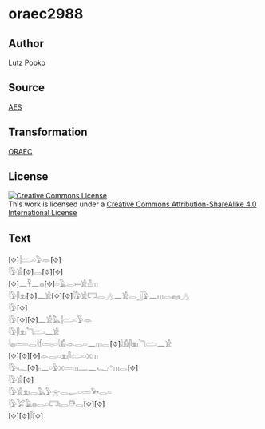 # oraec2988

## Author

Lutz Popko

## Source

[AES](https://github.com/simondschweitzer/aes)

## Transformation

[ORAEC](https://oraec.github.io/)

## License

<a rel="license" href="http://creativecommons.org/licenses/by-sa/4.0/"><img alt="Creative Commons License" style="border-width:0" src="https://i.creativecommons.org/l/by-sa/4.0/88x31.png" /></a><br />This work is licensed under a <a rel="license" href="http://creativecommons.org/licenses/by-sa/4.0/">Creative Commons Attribution-ShareAlike 4.0 International License</a>

## Text

[⯑]𓐪𓂧𓏌𓅱𓁺[⯑]<br>
𓇋𓅱𓀀[⯑]𓂋[⯑][⯑]<br>
[⯑]𓈖𓋹𓈖𓐍[⯑]𓏏𓄿𓂋𓍿𓀀𓁐𓏥<br>
𓇋𓅱𓋴𓁷𓏤[⯑]𓈖𓀀[⯑][⯑]𓇋𓅱𓀀𓉐𓂋𓂻𓈖𓀀𓂋𓃀𓅱𓈖𓏥𓂋𓈐𓂻<br>
𓇋𓅱[⯑]<br>
𓇋𓅱[⯑][⯑]𓈖𓀀𓅓𓐪𓂧𓏌𓅱𓁺<br>
𓇋𓅱𓋴𓁷𓏤𓆓𓂧𓈖𓀀<br>
𓇋𓐍𓏛𓏏𓂋𓇋𓆴𓏛𓊪𓏏𓇋𓀁𓁹𓂋𓏏𓈖𓏥𓂋[⯑]𓇋𓀁𓋴𓁷𓏤𓆓𓂧𓈖𓀀<br>
[⯑][⯑][⯑]𓁹𓂋𓏏𓁷𓏤𓋴𓂧𓏏𓏴𓏥<br>
𓇋𓅱𓆑[⯑]𓊪𓈖𓏌𓅱𓏴𓏛𓏥𓊃𓈖𓆑𓂐𓏥𓂋[⯑]<br>
𓇋𓅱𓀀[⯑]<br>
𓇋𓅱𓀀𓁷𓏤𓂋𓅓𓅱𓁿𓂋𓉻𓏏𓏛𓅨𓂋𓏏<br>
𓇋𓅱𓅯𓄿𓐍𓂋𓏏𓉐𓏤𓂋𓇥𓂋[⯑][⯑]<br>
[⯑][⯑]𓋴[⯑]<br>
